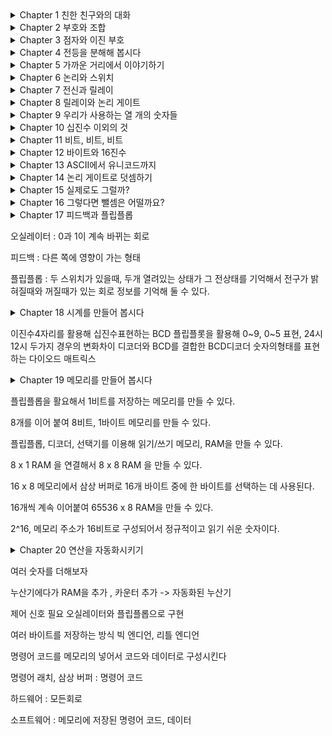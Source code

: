 <details>
<summary>Chapter 1 친한 친구와의 대화</summary>

모스 부호의 간단한 소개

</details>

<details>
<summary>Chapter 2 부호와 조합</summary>

모스 부호의 조합

2의 중요성

</details>

<details>
<summary>Chapter 3 점자와 이진 부호</summary>

점자에도 적용되는 2(Binary)

</details>

<details>
<summary>Chapter 4 전등을 분해해 봅시다</summary>

전압, 저항, 전류, 전력에 대해 간단한 설명

전기회로와 이진부호의 유사성

</details>

<details>
<summary>Chapter 5 가까운 거리에서 이야기하기</summary>

전신 시스템

</details>

<details>
<summary>Chapter 6 논리와 스위치</summary>

불 대수

AND, OR 논리 연산

</details>

<details>
<summary>Chapter 7 전신과 릴레이</summary>

중계기 ( 릴레이 )

</details>

<details>
<summary>Chapter 8 릴레이와 논리 게이트</summary>

AND, OR, NAND, NOR 논리 게이트

</details>

<details>
<summary>Chapter 9 우리가 사용하는 열 개의 숫자들</summary>

십진수

</details>

<details>
<summary>Chapter 10 십진수 이외의 것</summary>

여러진수, 2진수

</details>

<details>
<summary>Chapter 11 비트, 비트, 비트</summary>

생활속에 담겨있는 비트

</details>

<details>
<summary>Chapter 12 바이트와 16진수</summary>

바이트의 등장이전에는 3비트씩 8진수로 컴퓨터를 다루었었다. 이후에 8비트, 바이트가 등장하고 16진수로 사용했다. 

</details>

<details>
<summary>Chapter 13 ASCII에서 유니코드까지</summary>

7비트 ASCII, 영어 이외의 문자를 위한 유니코드

유니코드 인코딩방식이 있다.
UTF-8,16,32

</details>

<details>
<summary>Chapter 14 논리 게이트로 덧셈하기</summary>

OR, NAND 를 합친 XOR

XOR, AND를 합친 반가산기

반가산기 2개와 OR를 합친 전가산기

이진수 덧셈을 표현할 수 있다.

</details>

<details>
<summary>Chapter 15 실제로도 그럴까?</summary>

릴레이-> 진공관 -> 트랜지스터로 발전해왔다.

</details>

<details>
<summary>Chapter 16 그렇다면 뺄셈은 어떨까요?</summary>

뺄셈은 보수를 이용해서 계산한다.

오버플로우현상

</details>

<details>
<summary>Chapter 17 피드백과 플립플롭<summary>

오실레이터 : 0과 1이 계속 바뀌는 회로

피드백 : 다른 쪽에 영향이 가는 형태

플립플롭 : 두 스위치가 있을때, 두개 열려있는 상태가 그 전상태를 기억해서 전구가 밝혀질때와 꺼질때가 있는 회로
정보를 기억해 둘 수 있다.

</details>

<details>
<summary>Chapter 18 시계를 만들어 봅시다<summary>

이진수4자리를 활용해 십진수표현하는 BCD
플립플롯을 활용해 0~9, 0~5 표현, 24시 12시 두가지 경우의 변화차이
디코더와 BCD를 결합한 BCD디코더
숫자의형태를 표현하는 다이오드 매트릭스

</details>

<details>
<summary>Chapter 19 메모리를 만들어 봅시다<summary>

플립플롭을 활요해서 1비트를 저장하는 메모리를 만들 수 있다.

8개를 이어 붙여 8비트, 1바이트 메모리를 만들 수 있다.

플립플롭, 디코더, 선택기를 이용해 읽기/쓰기 메모리, RAM을 만들 수 있다.

8 x 1 RAM 을 연결해서 8 x 8 RAM 을 만들 수 있다.

16 x 8 메모리에서 삼상 버퍼로 16개 바이트 중에 한 바이트를 선택하는 데 사용된다.

16개씩 계속 이어붙여 65536 x 8 RAM을 만들 수 있다.

2^16, 메모리 주소가 16비트로 구성되어서 정규적이고 읽기 쉬운 숫자이다.


</details>

<details>
<summary>Chapter 20 연산을 자동화시키기<summary>

여러 숫자를 더해보자 

누산기에다가 RAM을 추가 , 카운터 추가 -> 자동화된 누산기

제어 신호 필요 오실레이터와 플립플롭으로 구현

여러 바이트를 저장하는 방식 빅 엔디언, 리틀 엔디언

명령어 코드를 메모리의 넣어서 코드와 데이터로 구성시킨다

명령어 래치, 삼상 버퍼 : 명령어 코드

하드웨어 : 모든회로

소프트웨어 : 메모리에 저장된 명령어 코드, 데이터

</details>